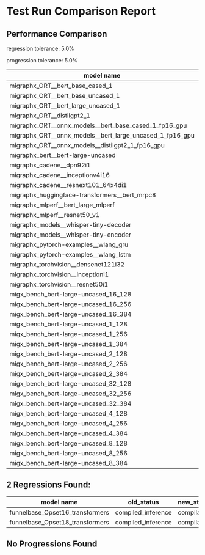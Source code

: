 # Test Run Comparison Report

## Performance Comparison

regression tolerance: 5.0%

progression tolerance: 5.0%

|model name|exit_status|analysis|old_time_ms|new_time_ms|change_ms|percent_change|
|---|---|---|---|---|---|---|
|migraphx_ORT__bert_base_cased_1|PASS|within tol|122.0705|122.2309|0.1604|0.13%|
|migraphx_ORT__bert_base_uncased_1|PASS|within tol|121.5853|121.618|0.0327|0.03%|
|migraphx_ORT__bert_large_uncased_1|PASS|within tol|538.4295|535.4612|-2.9682|-0.55%|
|migraphx_ORT__distilgpt2_1|PASS|within tol|68.7585|69.5884|0.8299|1.21%|
|migraphx_ORT__onnx_models__bert_base_cased_1_fp16_gpu|Numerics|within tol|66.1425|66.9235|0.7809|1.18%|
|migraphx_ORT__onnx_models__bert_large_uncased_1_fp16_gpu|Numerics|within tol|340.0242|340.1038|0.0796|0.02%|
|migraphx_ORT__onnx_models__distilgpt2_1_fp16_gpu|Numerics|within tol|35.3301|34.5428|-0.7872|-2.23%|
|migraphx_bert__bert-large-uncased|PASS|within tol|18.9344|19.0778|0.1434|0.76%|
|migraphx_cadene__dpn92i1|Numerics|within tol|3.6304|3.7038|0.0733|2.02%|
|migraphx_cadene__inceptionv4i16|Numerics|within tol|19.3187|19.5252|0.2065|1.07%|
|migraphx_cadene__resnext101_64x4di1|Numerics|within tol|4.3336|4.235|-0.0986|-2.27%|
|migraphx_huggingface-transformers__bert_mrpc8|PASS|within tol|6.9463|6.9008|-0.0455|-0.66%|
|migraphx_mlperf__bert_large_mlperf|PASS|regression|24.5514|26.0719|1.5205|6.19%|
|migraphx_mlperf__resnet50_v1|Numerics|within tol|13.9664|14.0816|0.1152|0.83%|
|migraphx_models__whisper-tiny-decoder|PASS|within tol|41.6175|41.4744|-0.1431|-0.34%|
|migraphx_models__whisper-tiny-encoder|Numerics|within tol|101.9236|102.9639|1.0404|1.02%|
|migraphx_pytorch-examples__wlang_gru|PASS|regression|18.113|19.6822|1.5692|8.66%|
|migraphx_pytorch-examples__wlang_lstm|PASS|regression|7.5709|9.7934|2.2225|29.36%|
|migraphx_torchvision__densenet121i32|Numerics|within tol|12.9651|12.8978|-0.0673|-0.52%|
|migraphx_torchvision__inceptioni1|Numerics|within tol|3.379|3.3401|-0.0389|-1.15%|
|migraphx_torchvision__resnet50i1|Numerics|within tol|2.23|2.261|0.031|1.39%|
|migx_bench_bert-large-uncased_16_128|PASS|within tol|26.0335|26.1|0.0665|0.26%|
|migx_bench_bert-large-uncased_16_256|PASS|within tol|37.8325|37.6095|-0.2231|-0.59%|
|migx_bench_bert-large-uncased_16_384|Numerics|within tol|56.501|55.8336|-0.6673|-1.18%|
|migx_bench_bert-large-uncased_1_128|PASS|within tol|12.2055|12.1759|-0.0296|-0.24%|
|migx_bench_bert-large-uncased_1_256|PASS|within tol|12.3175|12.2869|-0.0305|-0.25%|
|migx_bench_bert-large-uncased_1_384|PASS|within tol|18.9042|18.8822|-0.0219|-0.12%|
|migx_bench_bert-large-uncased_2_128|PASS|within tol|12.5372|12.5133|-0.024|-0.19%|
|migx_bench_bert-large-uncased_2_256|PASS|within tol|18.881|19.1533|0.2723|1.44%|
|migx_bench_bert-large-uncased_2_384|PASS|within tol|19.6427|19.8826|0.2399|1.22%|
|migx_bench_bert-large-uncased_32_128|PASS|within tol|37.0789|36.5295|-0.5494|-1.48%|
|migx_bench_bert-large-uncased_32_256|PASS|within tol|71.7216|71.2075|-0.5141|-0.72%|
|migx_bench_bert-large-uncased_32_384|Numerics|within tol|116.2524|115.776|-0.4765|-0.41%|
|migx_bench_bert-large-uncased_4_128|PASS|within tol|19.1447|19.1076|-0.037|-0.19%|
|migx_bench_bert-large-uncased_4_256|PASS|within tol|19.9044|19.8871|-0.0173|-0.09%|
|migx_bench_bert-large-uncased_4_384|PASS|within tol|23.0896|23.028|-0.0616|-0.27%|
|migx_bench_bert-large-uncased_8_128|PASS|within tol|20.0284|20.2776|0.2491|1.24%|
|migx_bench_bert-large-uncased_8_256|PASS|within tol|26.4493|26.4716|0.0223|0.08%|
|migx_bench_bert-large-uncased_8_384|PASS|within tol|32.4774|32.5307|0.0533|0.16%|

## 2 Regressions Found:

|model name|old_status|new_status|
|---|---|---|
|funnelbase_Opset16_transformers|compiled_inference|compilation|
|funnelbase_Opset18_transformers|compiled_inference|compilation|

## No Progressions Found

